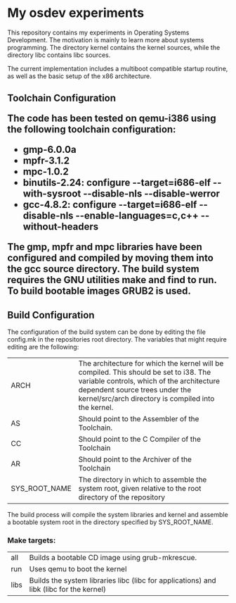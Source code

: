 <h1>My osdev experiments</h1>

<p>This repository contains my experiments in Operating Systems Development. The motivation is mainly to learn more about systems programming. The directory kernel contains the kernel sources, while the directory libc contains libc sources.</p>

<p>The current implementation includes a multiboot compatible startup routine, as well as the basic setup of the x86 architecture.</p>


<h2>Toolchain Configuration</2>

<p>The code has been tested on qemu-i386 using the following toolchain configuration:</p>

<ul>
<li>gmp-6.0.0a</li>
<li>mpfr-3.1.2</li>
<li>mpc-1.0.2</li>
<li>binutils-2.24: configure --target=i686-elf --with-sysroot --disable-nls --disable-werror</li>
<li>gcc-4.8.2: configure --target=i686-elf --disable-nls --enable-languages=c,c++ --without-headers</li>
</ul>

<p>The gmp, mpfr and mpc libraries have been configured and compiled by moving them into the gcc source directory. The build system requires the GNU utilities make and find to run. To build bootable images GRUB2 is used.</p>


<h2>Build Configuration</h2>

<p>The configuration of the build system can be done by editing the file config.mk in the repositories root directory. The variables that might require editing are the following:</p>

<table>
  <tr>
    <td>ARCH</td>
    <td>The architecture for which the kernel will be compiled. This should be set to i38. The variable controls, which of the architecture dependent source trees under the kernel/src/arch directory is compiled into the kernel.</td>
  </tr>
  <tr>
    <td>AS</td>
    <td>Should point to the Assembler of the Toolchain.</td>
  </tr>
  <tr>
    <td>CC</td>
    <td>Should point to the C Compiler of the Toolchain</td>
  </tr>
  <tr>
    <td>AR</td>
    <td>Should point to the Archiver of the Toolchain</td>
  </tr>
  <tr>
    <td>SYS_ROOT_NAME</td>
    <td>The directory in which to assemble the system root, given relative to the root directory of the repository</td>
  </tr>
</table>

<p>The build process will compile the system libraries and kernel and assemble a bootable system root in the directory specified by SYS_ROOT_NAME.</p>


<h3>Make targets:</h3>

<table>
  <tr>
    <td>all</td>
    <td>Builds a bootable CD image using grub-mkrescue.</td>
  </tr>
  <tr>
    <td>run</td>
    <td>Uses qemu to boot the kernel</td>
  </tr>
  <tr>
    <td>libs</td>
    <td>Builds the system libraries libc (libc for applications) and libk (libc for the kernel)</td>
  </tr>
</table>
